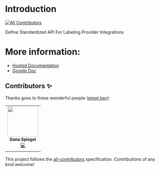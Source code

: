 # Introduction
<!-- ALL-CONTRIBUTORS-BADGE:START - Do not remove or modify this section -->
[![All Contributors](https://img.shields.io/badge/all_contributors-1-orange.svg?style=flat-square)](#contributors-)
<!-- ALL-CONTRIBUTORS-BADGE:END -->

Define Standardized API For Labeling Provider Integrations

# More information:

- [Hosted Documentation](https://cannabis-labeling-api.github.io/universal-cannabis-api/)
- [Google Doc](https://docs.google.com/document/d/1KXGiw4Gjb3kKb8SEOZmzRyIonxqCjKSbJpgsifr9uZw)

## Contributors ✨

Thanks goes to these wonderful people ([emoji key](https://allcontributors.org/docs/en/emoji-key)):

<!-- ALL-CONTRIBUTORS-LIST:START - Do not remove or modify this section -->
<!-- prettier-ignore-start -->
<!-- markdownlint-disable -->
<table>
  <tr>
    <td align="center"><a href="http://foundertherapy.co"><img src="https://avatars.githubusercontent.com/u/6631?v=4?s=100" width="100px;" alt=""/><br /><sub><b>Dana Spiegel</b></sub></a><br /><a href="https://github.com/Cannabis-Labeling-API/universal-cannabis-api/commits?author=danaspiegel" title="Code">💻</a></td>
  </tr>
</table>

<!-- markdownlint-restore -->
<!-- prettier-ignore-end -->

<!-- ALL-CONTRIBUTORS-LIST:END -->

This project follows the [all-contributors](https://github.com/all-contributors/all-contributors) specification. Contributions of any kind welcome!